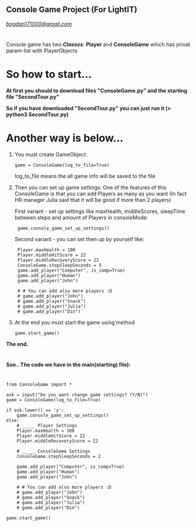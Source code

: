 ## Console Game Project (For LightIT)
*bogdan171000@gmail.com*

#

Console game has two ***Classes***: **Player** and **ConsoleGame** which has privat param-list with PlayerObjects

# So how to start...
**At first you should to download files "ConsoleGame.py" and the starting file "SecondTour.py"**

**So if you have downloaded "SecondTour.py" you can just run it (> python3 SecondTour.py)**

# Another way is below...

1. You must create GameObject: 

       game = ConsoleGame(log_to_file=True)
   
   log_to_file means the all game info will be saved to the file
   

2. Then you can set up game settings:
	One of the features of this ConsoleGame is that you can add Players as many as you want 
	(In fact HR manager Julia said that it will be good if more than 2 players)
	
    
	First variant - set up settings like maxHealth, middleScores, sleepTime between steps and amount of Players in consoleMode:
    
	    game.console_game_set_up_settings()
	
    
	Second variant - you can set then up by yourself like:
    
        Player.maxHealth = 100
        Player.middleHitScore = 22
        Player.middleRecoveryScore = 22
   	    ConsoleGame.stepSleepSeconds = 5	
        game.add_player("Computer", is_comp=True)
    	game.add_player("Human")
    	game.add_player("John")
		
		# # You can add also more players :D
    	# game.add_player("John")
    	# game.add_player("Snack")
    	# game.add_player("Julia")
    	# game.add_player("Din")`
		
3. At the end you must start the game using method 

       game.start_game()
       
**The end.**
#
#
**Soo.. The code we have in the main(starting) file):**
#
#
    from ConsoleGame import *

    ask = input("Do you want change game settings? (Y/N)")
    game = ConsoleGame(log_to_file=True)

    if ask.lower() == 'y':
        game.console_game_set_up_settings()
    else:
        # _____ Player Settings
        Player.maxHealth = 100
        Player.middleHitScore = 22
        Player.middleRecoveryScore = 22

        # _____ ConsoleGame Settings
        ConsoleGame.stepSleepSeconds = 2

        game.add_player("Computer", is_comp=True)
        game.add_player("Human")
        game.add_player("John")

        # # You can add also more players :D
        # game.add_player("John")
        # game.add_player("Snack")
        # game.add_player("Julia")
        # game.add_player("Din")

    game.start_game()


	
	
		
		



